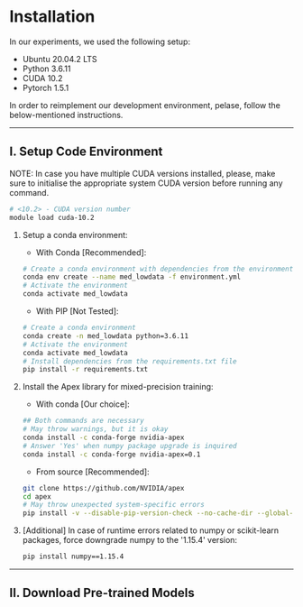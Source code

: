 # Installation

In our experiments, we used the following setup:
- Ubuntu 20.04.2 LTS
- Python 3.6.11
- CUDA 10.2
- Pytorch 1.5.1


In order to reimplement our development environment, pelase, follow the below-mentioned instructions.


<hr>


## I. Setup Code Environment

NOTE: In case you have multiple CUDA versions installed, please, make sure to initialise the appropriate system CUDA version before running any command.
```bash
# <10.2> - CUDA version number
module load cuda-10.2
```

1) Setup a conda environment:

    - With Conda [Recommended]:
    ```bash
    # Create a conda environment with dependencies from the environment.yml file
    conda env create --name med_lowdata -f environment.yml
    # Activate the environment
    conda activate med_lowdata
    ```
    
    - With PIP [Not Tested]:
    ```bash
    # Create a conda environment
    conda create -n med_lowdata python=3.6.11
    # Activate the environment
    conda activate med_lowdata
    # Install dependencies from the requirements.txt file
    pip install -r requirements.txt

    ```

2) Install the Apex library for mixed-precision training:

    - With conda [Our choice]:
    ```bash
    ## Both commands are necessary
    # May throw warnings, but it is okay
    conda install -c conda-forge nvidia-apex
    # Answer 'Yes' when numpy package upgrade is inquired
    conda install -c conda-forge nvidia-apex=0.1 
    ```

    - From source [Recommended]:
    ```bash
    git clone https://github.com/NVIDIA/apex
    cd apex
    # May throw unexpected system-specific errors
    pip install -v --disable-pip-version-check --no-cache-dir --global-option="--cpp_ext" --global-option="--cuda_ext" ./
    ```

3) [Additional] In case of runtime errors related to numpy or scikit-learn packages, force downgrade numpy to the '1.15.4' version:

    ```bash
    pip install numpy==1.15.4
    ```


<hr>


## II. Download Pre-trained Models
